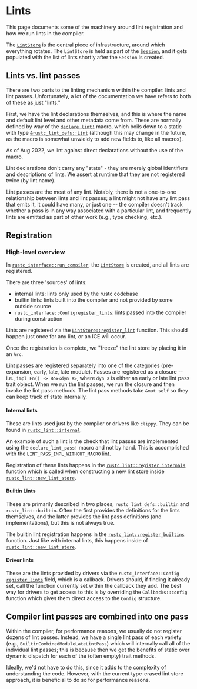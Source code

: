 # Lints

This page documents some of the machinery around lint registration and how we
run lints in the compiler.

The [`LintStore`] is the central piece of infrastructure, around which
everything rotates. The `LintStore` is held as part of the [`Session`], and it
gets populated with the list of lints shortly after the `Session` is created.

## Lints vs. lint passes

There are two parts to the linting mechanism within the compiler: lints and
lint passes. Unfortunately, a lot of the documentation we have refers to both
of these as just "lints."

First, we have the lint declarations themselves,
and this is where the name and default lint level and other metadata come from.
These are normally defined by way of the [`declare_lint!`] macro,
which boils down to a static with type [`&rustc_lint_defs::Lint`]
(although this may change in the future,
as the macro is somewhat unwieldy to add new fields to,
like all macros).

As of <!-- date-check --> Aug 2022,
we lint against direct declarations without the use of the macro.

Lint declarations don't carry any "state" - they are merely global identifiers
and descriptions of lints. We assert at runtime that they are not registered
twice (by lint name).

Lint passes are the meat of any lint. Notably, there is not a one-to-one
relationship between lints and lint passes; a lint might not have any lint pass
that emits it, it could have many, or just one -- the compiler doesn't track
whether a pass is in any way associated with a particular lint, and frequently
lints are emitted as part of other work (e.g., type checking, etc.).

## Registration

### High-level overview

In [`rustc_interface::run_compiler`],
the [`LintStore`] is created,
and all lints are registered.

There are three 'sources' of lints:

* internal lints: lints only used by the rustc codebase
* builtin lints: lints built into the compiler and not provided by some outside
  source
* `rustc_interface::Config`[`register_lints`]: lints passed into the compiler
  during construction

Lints are registered via the [`LintStore::register_lint`] function. This should
happen just once for any lint, or an ICE will occur.

Once the registration is complete, we "freeze" the lint store by placing it in
an `Arc`.

Lint passes are registered separately into one of the categories
(pre-expansion, early, late, late module). Passes are registered as a closure
-- i.e., `impl Fn() -> Box<dyn X>`, where `dyn X` is either an early or late
lint pass trait object. When we run the lint passes, we run the closure and
then invoke the lint pass methods. The lint pass methods take `&mut self` so
they can keep track of state internally.

#### Internal lints

These are lints used just by the compiler or drivers like `clippy`. They can be
found in [`rustc_lint::internal`].

An example of such a lint is the check that lint passes are implemented using
the `declare_lint_pass!` macro and not by hand. This is accomplished with the
`LINT_PASS_IMPL_WITHOUT_MACRO` lint.

Registration of these lints happens in the [`rustc_lint::register_internals`]
function which is called when constructing a new lint store inside
[`rustc_lint::new_lint_store`].

#### Builtin Lints

These are primarily described in two places,
`rustc_lint_defs::builtin` and `rustc_lint::builtin`.
Often the first provides the definitions for the lints themselves,
and the latter provides the lint pass definitions (and implementations),
but this is not always true.

The builtin lint registration happens in
the [`rustc_lint::register_builtins`] function.
Just like with internal lints,
this happens inside of [`rustc_lint::new_lint_store`].

#### Driver lints

These are the lints provided by drivers via the `rustc_interface::Config`
[`register_lints`] field, which is a callback. Drivers should, if finding it
already set, call the function currently set within the callback they add. The
best way for drivers to get access to this is by overriding the
`Callbacks::config` function which gives them direct access to the `Config`
structure.

## Compiler lint passes are combined into one pass

Within the compiler, for performance reasons, we usually do not register dozens
of lint passes. Instead, we have a single lint pass of each variety (e.g.,
`BuiltinCombinedModuleLateLintPass`) which will internally call all of the
individual lint passes; this is because then we get the benefits of static over
dynamic dispatch for each of the (often empty) trait methods.

Ideally, we'd not have to do this, since it adds to the complexity of
understanding the code. However, with the current type-erased lint store
approach, it is beneficial to do so for performance reasons.

[`LintStore`]: https://doc.rust-lang.org/nightly/nightly-rustc/rustc_lint/struct.LintStore.html
[`LintStore::register_lint`]: https://doc.rust-lang.org/nightly/nightly-rustc/rustc_lint/struct.LintStore.html#method.register_lints
[`rustc_lint::register_builtins`]: https://doc.rust-lang.org/nightly/nightly-rustc/rustc_lint/fn.register_builtins.html
[`rustc_lint::register_internals`]: https://doc.rust-lang.org/nightly/nightly-rustc/rustc_lint/fn.register_internals.html
[`rustc_lint::new_lint_store`]: https://doc.rust-lang.org/nightly/nightly-rustc/rustc_lint/fn.new_lint_store.html
[`declare_lint!`]: https://doc.rust-lang.org/nightly/nightly-rustc/rustc_session/macro.declare_lint.html
[`declare_tool_lint!`]: https://doc.rust-lang.org/nightly/nightly-rustc/rustc_session/macro.declare_tool_lint.html
[`register_lints`]: https://doc.rust-lang.org/nightly/nightly-rustc/rustc_interface/interface/struct.Config.html#structfield.register_lints
[`&rustc_lint_defs::Lint`]: https://doc.rust-lang.org/nightly/nightly-rustc/rustc_lint_defs/struct.Lint.html
[`Session`]: https://doc.rust-lang.org/nightly/nightly-rustc/rustc_session/struct.Session.html
[`rustc_interface::run_compiler`]: https://doc.rust-lang.org/nightly/nightly-rustc/rustc_interface/index.html#reexport.run_compiler
[`rustc_lint::internal`]: https://doc.rust-lang.org/nightly/nightly-rustc/rustc_lint/internal/index.html
